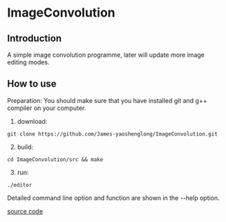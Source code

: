 # ImageConvolution
## Introduction 
A simple image convolution programme, later will update more image editing modes.

## How to use
Preparation: You should make sure that you have installed git and g++ compiler on your computer.
1. download:   
```
git clone https://github.com/James-yaoshenglong/ImageConvolution.git
```
2. build:   
```
cd ImageConvolution/src && make
```
3. run:   
```
./editor
```
Detailed command line option and function are shown in the --help option.

[source code](./src)
